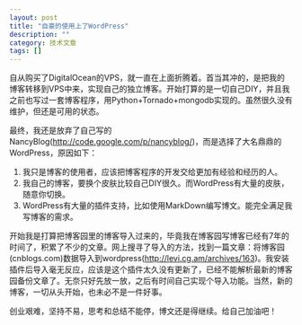 ```yaml
---
layout: post
title: "自豪的使用上了WordPress"
description: ""
category: 技术文章
tags: []
---
```


自从购买了DigitalOcean的VPS，就一直在上面折腾着。首当其冲的，是把我的博客转移到VPS中来，实现自己的独立博客。开始打算的是一切自己DIY，并且我之前也写过一套博客程序，用Python+Tornado+mongodb实现的。虽然很久没有维护，但还是可用的状态。

<!-- more -->

最终，我还是放弃了自己写的NancyBlog(http://code.google.com/p/nancyblog/)，而是选择了大名鼎鼎的WordPress，原因如下：

 1. 我只是博客的使用者，应该把博客程序的开发交给更加有经验和经历的人。
 1. 我自己的博客，要换个皮肤比较自己DIY很久。而WordPress有大量的皮肤，随意你切换。
 1. WordPress有大量的插件支持，比如使用MarkDown编写博文。能完全满足我写博客的需求。

开始我是打算把博客园里的博客导入过来的，毕竟我在博客园写博客已经有7年的时间了，积累了不少的文章。网上搜寻了导入的方法，找到一篇文章：将博客园(cnblogs.com)数据导入到wordpress(http://levi.cg.am/archives/163)。我安装插件后导入毫无反应，应该是这个插件太久没有更新了，已经不能解析最新的博客园备份文章了。无奈只好先放一放，之后有时间自己实现个导入功能。当然，新的博客，一切从头开始，也未必不是一件好事。

创业艰难，坚持不易，思考和总结不能停，博文还是得继续。给自己加油吧！

